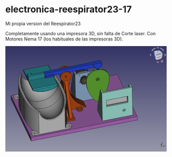 # electronica-reespirator23-17
Mi propia version del Reespirator23

Completamente usando una impresora 3D, sin falta de Corte laser.
Con Motores Nema 17 (los habituales de las impresoras 3D).

![My image](imagen.png)
